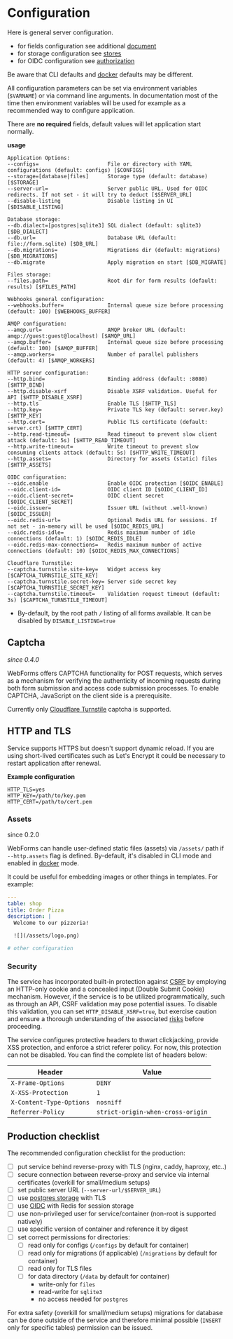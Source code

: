# Configuration

Here is general server configuration.

- for fields configuration see additional [document](./fields.md)
- for storage configuration see [stores](./stores.md)
- for OIDC configuration see [authorization](./authorization.md)

Be aware that CLI defaults and [docker](docker.md) defaults may be different.

All configuration parameters can be set via environment variables (`$VARNAME`) or via command line arguments. In
documentation most of the time then environment variables will be used for example as a recommended way to configure
application.

There are **no required** fields, default values will let application start normally.

**usage**

```
Application Options:
--configs=                      File or directory with YAML configurations (default: configs) [$CONFIGS]
--storage=[database|files]      Storage type (default: database) [$STORAGE]
--server-url=                   Server public URL. Used for OIDC redirects. If not set - it will try to deduct [$SERVER_URL]
--disable-listing               Disable listing in UI [$DISABLE_LISTING]

Database storage:
--db.dialect=[postgres|sqlite3] SQL dialect (default: sqlite3) [$DB_DIALECT]
--db.url=                       Database URL (default: file://form.sqlite) [$DB_URL]
--db.migrations=                Migrations dir (default: migrations) [$DB_MIGRATIONS]
--db.migrate                    Apply migration on start [$DB_MIGRATE]

Files storage:
--files.path=                   Root dir for form results (default: results) [$FILES_PATH]

Webhooks general configuration:
--webhooks.buffer=              Internal queue size before processing (default: 100) [$WEBHOOKS_BUFFER]

AMQP configuration:
--amqp.url=                     AMQP broker URL (default: amqp://guest:guest@localhost) [$AMQP_URL]
--amqp.buffer=                  Internal queue size before processing (default: 100) [$AMQP_BUFFER]
--amqp.workers=                 Number of parallel publishers (default: 4) [$AMQP_WORKERS]

HTTP server configuration:
--http.bind=                    Binding address (default: :8080) [$HTTP_BIND]
--http.disable-xsrf             Disable XSRF validation. Useful for API [$HTTP_DISABLE_XSRF]
--http.tls                      Enable TLS [$HTTP_TLS]
--http.key=                     Private TLS key (default: server.key) [$HTTP_KEY]
--http.cert=                    Public TLS certificate (default: server.crt) [$HTTP_CERT]
--http.read-timeout=            Read timeout to prevent slow client attack (default: 5s) [$HTTP_READ_TIMEOUT]
--http.write-timeout=           Write timeout to prevent slow consuming clients attack (default: 5s) [$HTTP_WRITE_TIMEOUT]
--http.assets=                  Directory for assets (static) files [$HTTP_ASSETS]

OIDC configuration:
--oidc.enable                   Enable OIDC protection [$OIDC_ENABLE]
--oidc.client-id=               OIDC client ID [$OIDC_CLIENT_ID]
--oidc.client-secret=           OIDC client secret [$OIDC_CLIENT_SECRET]
--oidc.issuer=                  Issuer URL (without .well-known) [$OIDC_ISSUER]
--oidc.redis-url=               Optional Redis URL for sessions. If not set - in-memory will be used [$OIDC_REDIS_URL]
--oidc.redis-idle=              Redis maximum number of idle connections (default: 1) [$OIDC_REDIS_IDLE]
--oidc.redis-max-connections=   Redis maximum number of active connections (default: 10) [$OIDC_REDIS_MAX_CONNECTIONS]

Cloudflare Turnstile:
--captcha.turnstile.site-key=   Widget access key [$CAPTCHA_TURNSTILE_SITE_KEY]
--captcha.turnstile.secret-key= Server side secret key [$CAPTCHA_TURNSTILE_SECRET_KEY]
--captcha.turnstile.timeout=    Validation request timeout (default: 3s) [$CAPTCHA_TURNSTILE_TIMEOUT]
```

- By-default, by the root path `/` listing of all forms available. It can be disabled by `DISABLE_LISTING=true`

## Captcha

*since 0.4.0*

WebForms offers CAPTCHA functionality for POST requests, which serves as a mechanism for verifying the
authenticity of incoming requests during both form submission and access code submission processes. To enable CAPTCHA,
JavaScript on the client side is a prerequisite.

Currently only [Cloudflare Turnstile](https://www.cloudflare.com/products/turnstile/) captcha is supported.

## HTTP and TLS

Service supports HTTPS but doesn't support dynamic reload. If you are using short-lived certificates such as Let's
Encrypt it could be necessary to restart application after renewal.

**Example configuration**

```
HTTP_TLS=yes
HTTP_KEY=/path/to/key.pem
HTTP_CERT=/path/to/cert.pem
```

### Assets

since 0.2.0

WebForms can handle user-defined static files (assets) via `/assets/` path if `--http.assets` flag is defined.
By-default, it's disabled in CLI mode and enabled in [docker](docker.md) mode.

It could be useful for embedding images or other things in templates. For example:

```yaml
---
table: shop
title: Order Pizza
description: |
  Welcome to our pizzeria!

  ![](/assets/logo.png)

# other configuration
```

### Security

The service has incorporated built-in protection
against [CSRF](https://en.wikipedia.org/wiki/Cross-site_request_forgery) by employing an HTTP-only cookie and a
concealed input (Double Submit Cookie) mechanism. However, if the service is to be utilized programmatically, such as
through an API, CSRF validation may pose potential issues. To disable this validation, you can
set `HTTP_DISABLE_XSRF=true`, but exercise caution and ensure a thorough understanding of the
associated [risks](https://cheatsheetseries.owasp.org/cheatsheets/Cross-Site_Request_Forgery_Prevention_Cheat_Sheet.html)
before proceeding.

The service configures protective headers to thwart clickjacking, provide XSS protection, and enforce a strict referer
policy. For now, this protection can not be disabled. You can find the complete list of headers below:

| Header                   | Value                             |
|--------------------------|-----------------------------------|
| `X-Frame-Options`        | `DENY`                            |
| `X-XSS-Protection`       | `1`                               |
| `X-Content-Type-Options` | `nosniff`                         |
| `Referrer-Policy`        | `strict-origin-when-cross-origin` |

## Production checklist

The recommended configuration checklist for the production:

- [ ] put service behind reverse-proxy with TLS (nginx, caddy, haproxy, etc..)
- [ ] secure connection between reverse-proxy and service via internal certificates (overkill for small/medium setups)
- [ ] set public server URL (`--server-url/$SERVER_URL`)
- [ ] use [postgres storage](./stores.md#postgres) with TLS
- [ ] use [OIDC](./authorization.md) with Redis for session storage
- [ ] use non-privileged user for service/container (non-root is supported natively)
- [ ] use specific version of container and reference it by digest
- [ ] set correct permissions for directories:
    - [ ] read only for configs (`/configs` by default for container)
    - [ ] read only for migrations (if applicable) (`/migrations` by default for container)
    - [ ] read only for TLS files
    - [ ] for data directory (`/data` by default for container)
        - write-only for `files`
        - read-write for `sqlite3`
        - no access needed for `postgres`

For extra safety (overkill for small/medium setups) migrations for database can be done outside of the service and
therefore
minimal possible (`INSERT` only for specific tables) permission can be issued.